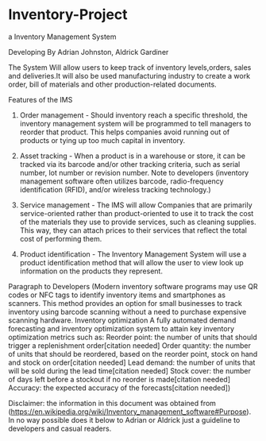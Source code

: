 # Inventory-Project
a Inventory Management System

Developing By Adrian Johnston, Aldrick Gardiner


The System Will allow users to keep track of inventory levels,orders, sales and deliveries.It will also be used manufacturing industry to create a work order, bill of materials and other production-related documents.

Features of the IMS

1) Order management - Should inventory reach a specific threshold, the inventory management system will be programmed to tell managers to reorder that product. This helps companies avoid running out of products or tying up too much capital in inventory.

2) Asset tracking - When a product is in a warehouse or store, it can be tracked via its barcode and/or other tracking criteria, such as serial number, lot number or revision number. Note to developers (inventory management software often utilizes barcode, radio-frequency identification (RFID), and/or wireless tracking technology.)

3) Service management - The IMS will allow Companies that are primarily service-oriented rather than product-oriented to use it to track the cost of the materials they use to provide services, such as cleaning supplies. This way, they can attach prices to their services that reflect the total cost of performing them.

4) Product identification - The Inventory Management System will use a product identification method that will allow the user to view look up information on the products they represent. 

Paragraph to Developers (Modern inventory software programs may use QR codes or NFC tags to identify inventory items and smartphones as scanners. This method provides an option for small businesses to track inventory using barcode scanning without a need to purchase expensive scanning hardware.
Inventory optimization
A fully automated demand forecasting and inventory optimization system to attain key inventory optimization metrics such as:
  Reorder point: the number of units that should trigger a replenishment order[citation needed]
  Order quantity: the number of units that should be reordered, based on the reorder point, stock on hand and stock on order[citation needed]
  Lead demand: the number of units that will be sold during the lead time[citation needed]
  Stock cover: the number of days left before a stockout if no reorder is made[citation needed]
  Accuracy: the expected accuracy of the forecasts[citation needed])
  
Disclaimer: the information in this document was obtained from (https://en.wikipedia.org/wiki/Inventory_management_software#Purpose). In no way possible does it below to Adrian or Aldrick just a guideline to developers and casual readers.

